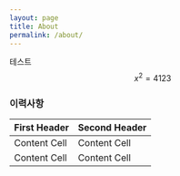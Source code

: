 ```yaml
---
layout: page
title: About
permalink: /about/
---
```


테스트 $$x^2=4123$$

### 이력사항
| First Header  | Second Header |
| ------------- | ------------- |
| Content Cell  | Content Cell  |
| Content Cell  | Content Cell  |
